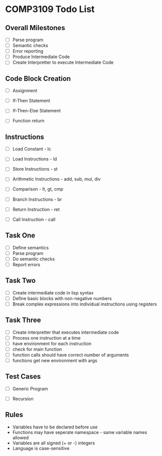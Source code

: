 COMP3109 Todo List
=============================

Overall Milestones
------------------

 - [ ] Parse program
 - [ ] Semantic checks
 - [ ] Error reporting
 - [ ] Produce Intermediate Code
 - [ ] Create Interpretter to execute Intermediate Code

Code Block Creation
-------------------

 - [ ] Assignment
 - [ ] If-Then Statement
 - [ ] If-Then-Else Statement
 - [ ] Function return


Instructions
------------

 - [ ] Load Constant - lc
 - [ ] Load Instructions - ld
 - [ ] Store Instructions - st
 - [ ] Arithmetic Instructions - add, sub, mul, div
 - [ ] Comparison - lt, gt, cmp
 - [ ] Branch Instructions - br
 - [ ] Return Instruction - ret
 - [ ] Call Instruction - call


Task One
--------

- [ ] Define semantics
- [ ] Parse program
- [ ] Do semantic checks
- [ ] Report errors

Task Two
--------

- [ ] Create intermediate code in lisp syntax
- [ ] Define basic blocks with non-negative numbers
- [ ] Break complex expressions into individual instructions using registers

Task Three
----------

 - [ ] Create interpretter that executes intermediate code
 - [ ] Process one instruction at a time
 - [ ] have environment for each instruction
 - [ ] check for main function
 - [ ] function calls should have correct number of arguments
 - [ ] functions get new environment with args

Test Cases
----------

 - [ ] Generic Program
 - [ ] Recursion


Rules
-----

 * Variables have to be declared before use
 * Functions may have seperate namespace - same variable names allowed
 * Variables are all signed (+ or -) integers
 * Language is case-sensitive
